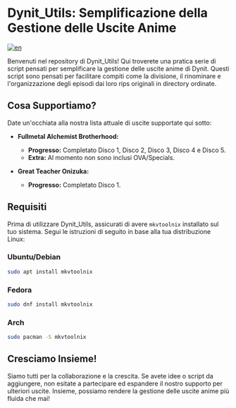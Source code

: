 # Dynit_Utils: Semplificazione della Gestione delle Uscite Anime

[![en](https://img.shields.io/badge/lang-en-red.svg)](https://github.com/GalacticSage/dynit_utils/blob/main/README.md)

Benvenuti nel repository di Dynit_Utils! Qui troverete una pratica serie di script pensati per semplificare la gestione delle uscite anime di Dynit. Questi script sono pensati per facilitare compiti come la divisione, il rinominare e l'organizzazione degli episodi dai loro rips originali in directory ordinate.

## Cosa Supportiamo?

Date un'occhiata alla nostra lista attuale di uscite supportate qui sotto:

- **Fullmetal Alchemist Brotherhood:** 
  - **Progresso:** Completato Disco 1, Disco 2, Disco 3, Disco 4 e Disco 5.
  - **Extra:** Al momento non sono inclusi OVA/Specials.

- **Great Teacher Onizuka:**
  - **Progresso:** Completato Disco 1.

## Requisiti

Prima di utilizzare Dynit_Utils, assicurati di avere `mkvtoolnix` installato sul tuo sistema. Segui le istruzioni di seguito in base alla tua distribuzione Linux:

### Ubuntu/Debian
```bash
sudo apt install mkvtoolnix
```
### Fedora
```bash
sudo dnf install mkvtoolnix
```
### Arch
```bash
sudo pacman -S mkvtoolnix
```

## Cresciamo Insieme!

Siamo tutti per la collaborazione e la crescita. Se avete idee o script da aggiungere, non esitate a partecipare ed espandere il nostro supporto per ulteriori uscite. Insieme, possiamo rendere la gestione delle uscite anime più fluida che mai!
